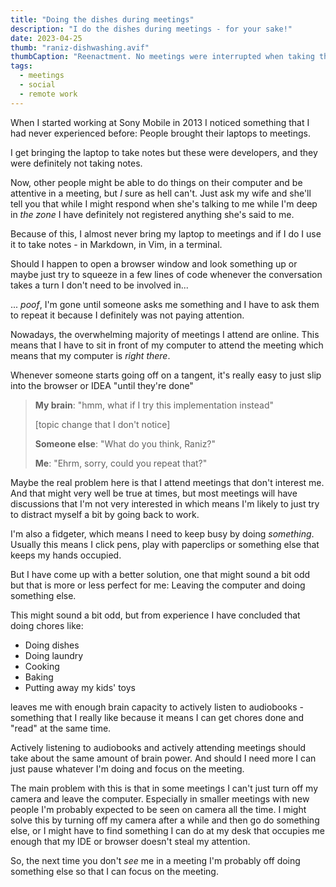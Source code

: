 ```yaml
---
title: "Doing the dishes during meetings"
description: "I do the dishes during meetings - for your sake!"
date: 2023-04-25
thumb: "raniz-dishwashing.avif"
thumbCaption: "Reenactment. No meetings were interrupted when taking this photograph"
tags:
  - meetings
  - social
  - remote work
---
```

When I started working at Sony Mobile in 2013 I noticed something that I had never experienced before:
People brought their laptops to meetings.

I get bringing the laptop to take notes but these were developers,
and they were definitely not taking notes.

Now, other people might be able to do things on their computer and be attentive in a meeting,
but _I_ sure as hell can't.
Just ask my wife and she'll tell you that while I might respond when she's talking to me while I'm deep in _the zone_ 
I have definitely not registered anything she's said to me.

Because of this, I almost never bring my laptop to meetings and if I do I use it to take notes - 
in Markdown, in Vim, in a terminal.

Should I happen to open a browser window and look something up or maybe just try to squeeze in a few lines of code
whenever the conversation takes a turn I don't need to be involved in...

... _poof_,
I'm gone until someone asks me something and I have to ask them to repeat it because I definitely was not paying attention.

Nowadays, the overwhelming majority of meetings I attend are online.
This means that I have to sit in front of my computer to attend the meeting which means that my computer is _right there_. 

Whenever someone starts going off on a tangent, it's really easy to just slip into the browser or IDEA "until they're done"

> **My brain**: "hmm, what if I try this implementation instead"
> 
> [topic change that I don't notice]
> 
> **Someone else**: "What do you think, Raniz?"
> 
> **Me**: "Ehrm, sorry, could you repeat that?"

Maybe the real problem here is that I attend meetings that don't interest me.
And that might very well be true at times,
but most meetings will have discussions that I'm not very interested in which means I'm likely to just try to distract
myself a bit by going back to work.

I'm also a fidgeter,
which means I need to keep busy by doing _something_.
Usually this means I click pens, play with paperclips or something else that keeps my hands occupied.

But I have come up with a better solution,
one that might sound a bit odd but that is more or less perfect for me: 
Leaving the computer and doing something else.

This might sound a bit odd, but from experience I have concluded that doing chores like:

- Doing dishes
- Doing laundry
- Cooking
- Baking
- Putting away my kids' toys

leaves me with enough brain capacity to actively listen to audiobooks -
something that I really like because it means I can get chores done and "read" at the same time.

Actively listening to audiobooks and actively attending meetings should take about the same amount of brain power. And
should I need more I can just pause whatever I'm doing and focus on the meeting.

The main problem with this is that in some meetings I can't just turn off my camera and leave the computer.
Especially in smaller meetings with new people I'm probably expected to be seen on camera all the time. I might
solve this by turning off my camera after a while and then go do something else,
or I might have to find something I can do at my desk that occupies me enough that my IDE or browser doesn't steal
my attention.

So, the next time you don't _see_ me in a meeting I'm probably off doing something else so that I can focus on the meeting.

